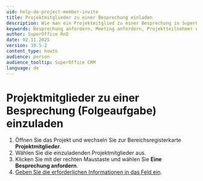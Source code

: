 ```yaml
---
uid: help-de-project-member-invite
title: Projektmitglieder zu einer Besprechung einladen
description: Wie man ein Projektmitglied zu einer Besprechung in SuperOffice einlädt
keywords: Besprechung anfordern, Meeting anfordern, Projektteilnehmer einladen, Projektteilnehmer, Teilnehmer, Folgeaufgabe, Projekt, Mitglied, Einladen
author: SuperOffice RnD
date: 02.11.2025
version: 10.5.2
content_type: howto
audience: person
audience_tooltip: SuperOffice CRM
language: de
---
```


# Projektmitglieder zu einer Besprechung (Folgeaufgabe) einzuladen

1. Öffnen Sie das Projekt und wechseln Sie zur Bereichsregisterkarte **Projektmitglieder**.
2. Wählen Sie die einzuladenden Projektmitglieder aus.
3. Klicken Sie mit der rechten Maustaste und wählen Sie **Eine Besprechung anfordern**.
4. [Geben Sie die erforderlichen Informationen in das Feld ein][1].

<!-- Referenced links -->
[1]: ../../../diary/learn/create-follow-up.md#fields
